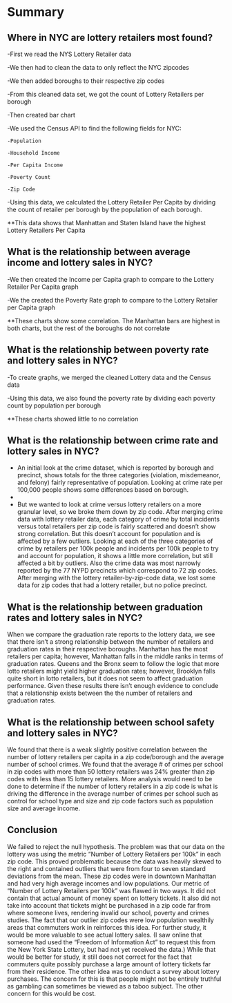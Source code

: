 # Summary
## Where in NYC are lottery retailers most found? 
-First we read the NYS Lottery Retailer data

-We then had to clean the data to only reflect the NYC zipcodes

-We then added boroughs to their respective zip codes

-From this cleaned data set, we got the count of Lottery Retailers per borough

-Then created bar chart

-We used the Census API to find the following fields for NYC:

    -Population
    
    -Household Income
    
    -Per Capita Income
    
    -Poverty Count
    
    -Zip Code
    
-Using this data, we calculated the Lottery Retailer Per Capita by dividing the count of retailer per borough by the population of each borough.

**This data shows that Manhattan and Staten Island have the highest Lottery Retailers Per Capita 

## What is the relationship between average income and lottery sales in NYC?

-We then created the Income per Capita graph to compare to the Lottery Retailer Per Capita graph

-We the created the Poverty Rate graph to compare to the Lottery Retailer per Capita graph

**These charts show some correlation. The Manhattan bars are highest in both charts, but the rest of the boroughs do not correlate

## What is the relationship between poverty rate and lottery sales in NYC?

-To create graphs, we merged the cleaned Lottery data and the Census data

-Using this data, we also found the poverty rate by dividing each poverty count by population per borough

**These charts showed little to no correlation

## What is the relationship between crime rate and lottery sales in NYC?

- An initial look at the crime dataset, which is reported by borough and precinct, shows totals for the three categories (violation, misdemeanor, and felony) fairly representative of population. Looking at crime rate per 100,000 people shows some differences based on borough.
- 
- But we wanted to look at crime versus lottery retailers on a more granular level, so we broke them down by zip code. After merging crime data with lottery retailer data, each category of crime by total incidents versus total retailers per zip code is fairly scattered and doesn’t show strong correlation. But this doesn’t account for population and is affected by a few outliers. Looking at each of the three categories of crime by retailers per 100k people and incidents per 100k people to try and account for population, it shows a little more correlation, but still affected a bit by outliers. Also the crime data was most narrowly reported by the 77 NYPD precincts which correspond to 72 zip codes. After merging with the lottery retailer-by-zip-code data, we lost some data for zip codes that had a lottery retailer, but no police precinct.

## What is the relationship between graduation rates and lottery sales in NYC?

When we compare the graduation rate reports to the lottery data, we see that there isn’t a strong relationship between the number of retailers and graduation rates in their respective boroughs. Manhattan has the most retailers per capita; however, Manhattan falls in the middle ranks in terms of graduation rates. Queens and the Bronx seem to follow the logic that more lotto retailers might yield higher graduation rates; however, Brooklyn falls quite short in lotto retailers, but it does not seem to affect graduation performance. Given these results there isn’t enough evidence to conclude that a relationship exists between the the number of retailers and graduation rates. 

## What is the relationship between school safety and lottery sales in NYC?

We found that there is a weak slightly positive correlation between the number of lottery retailers per capita in a zip code/borough and the average number of school crimes. We found that the average # of crimes per school in zip codes with more than 50 lottery retailers was 24% greater than zip codes with less than 15 lottery retailers. More analysis would need to be done to determine if the number of lottery retailers in a zip code is what is driving the difference in the average number of crimes per school such as control for school type and size and zip code factors such as population size and average income.

## Conclusion

We failed to reject the null hypothesis. The problem was that our data on the lottery was using the metric “Number of Lottery Retailers per 100k” in each zip code. This proved problematic because the data was heavily skewed to the right and contained outliers that were from four to seven standard deviations from the mean. These zip codes were in downtown Manhattan and had very high average incomes and low populations. Our metric of “Number of Lottery Retailers per 100k” was flawed in two ways. It did not contain that actual amount of money spent on lottery tickets. It also did not take into account that tickets might be purchased in a zip code far from where someone lives, rendering invalid our school, poverty and crimes studies. The fact that our outlier zip codes were low population wealthily areas that commuters work in reinforces this idea. For further study, it would be more valuable to see actual lottery sales. (I saw online that someone had used the “Freedom of Information Act” to request this from the New York State Lottery, but had not yet received the data.) While that would be better for study, it still does not correct for the fact that commuters quite possibly purchase a large amount of lottery tickets far from their residence. The other idea was to conduct a survey about lottery purchases. The concern for this is that people might not be entirely truthful as gambling can sometimes be viewed as a taboo subject. The other concern for this would be cost.
